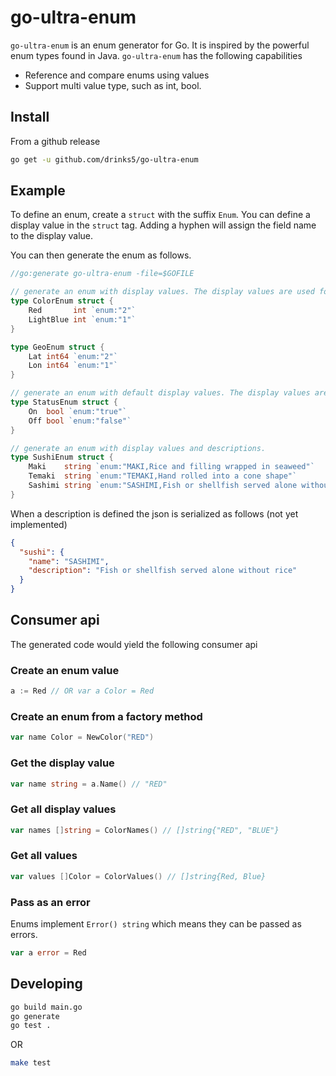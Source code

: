 # go-ultra-enum


`go-ultra-enum` is an enum generator for Go. It is inspired by the powerful enum types found in Java. `go-ultra-enum` has the following capabilities

* Reference and compare enums using values
* Support multi value type, such as int, bool.

## Install

From a github release


```bash
go get -u github.com/drinks5/go-ultra-enum
```

## Example

To define an enum, create a `struct` with the suffix `Enum`. You can define a display value in the `struct` tag. Adding a hyphen will assign the field name to the display value.

You can then generate the enum as follows.

```go
//go:generate go-ultra-enum -file=$GOFILE

// generate an enum with display values. The display values are used for JSON serialization/deserialization
type ColorEnum struct {
	Red       int `enum:"2"`
	LightBlue int `enum:"1"`
}

type GeoEnum struct {
	Lat int64 `enum:"2"`
	Lon int64 `enum:"1"`
}

// generate an enum with default display values. The display values are set to the field names, e.g. `On` and `Off`
type StatusEnum struct {
	On  bool `enum:"true"`
	Off bool `enum:"false"`
}

// generate an enum with display values and descriptions.
type SushiEnum struct {
	Maki    string `enum:"MAKI,Rice and filling wrapped in seaweed"`
	Temaki  string `enum:"TEMAKI,Hand rolled into a cone shape"`
	Sashimi string `enum:"SASHIMI,Fish or shellfish served alone without rice"`
}

```

When a description is defined the json is serialized as follows (not yet implemented)

```json
{
  "sushi": {
    "name": "SASHIMI",
    "description": "Fish or shellfish served alone without rice"
  }
}
```

## Consumer api

The generated code would yield the following consumer api

### Create an enum value

```go
a := Red // OR var a Color = Red
```

### Create an enum from a factory method

```go
var name Color = NewColor("RED")
```

### Get the display value

```go
var name string = a.Name() // "RED"
```

### Get all display values

```go
var names []string = ColorNames() // []string{"RED", "BLUE"}
```

### Get all values

```go
var values []Color = ColorValues() // []string{Red, Blue}
```

### Pass as an error

Enums implement `Error() string` which means they can be passed as errors.

```go
var a error = Red
```

## Developing

```bash
go build main.go
go generate
go test .
```

OR

```bash
make test
```
